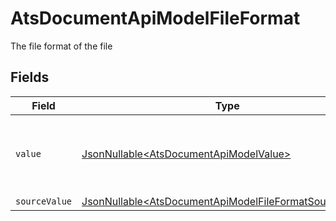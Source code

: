 # AtsDocumentApiModelFileFormat

The file format of the file


## Fields

| Field                                                                                                                          | Type                                                                                                                           | Required                                                                                                                       | Description                                                                                                                    | Example                                                                                                                        |
| ------------------------------------------------------------------------------------------------------------------------------ | ------------------------------------------------------------------------------------------------------------------------------ | ------------------------------------------------------------------------------------------------------------------------------ | ------------------------------------------------------------------------------------------------------------------------------ | ------------------------------------------------------------------------------------------------------------------------------ |
| `value`                                                                                                                        | [JsonNullable\<AtsDocumentApiModelValue>](../../models/components/AtsDocumentApiModelValue.md)                                 | :heavy_minus_sign:                                                                                                             | The file format of the file, expressed as a file extension                                                                     | pdf                                                                                                                            |
| `sourceValue`                                                                                                                  | [JsonNullable\<AtsDocumentApiModelFileFormatSourceValue>](../../models/components/AtsDocumentApiModelFileFormatSourceValue.md) | :heavy_minus_sign:                                                                                                             | N/A                                                                                                                            | abc                                                                                                                            |